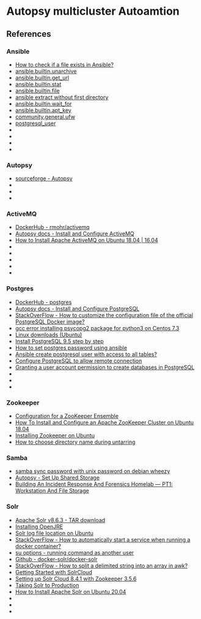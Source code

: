 # Autopsy multicluster Autoamtion

## References
### Ansible
* [How to check if a file exists in Ansible?](https://stackoverflow.com/questions/35654286/how-to-check-if-a-file-exists-in-ansible)
* [ansible.builtin.unarchive](https://docs.ansible.com/ansible/latest/collections/ansible/builtin/unarchive_module.html)
* [ansible.builtin.get_url](https://docs.ansible.com/ansible/latest/collections/ansible/builtin/get_url_module.html)
* [ansible.builtin.stat](https://docs.ansible.com/ansible/latest/collections/ansible/builtin/stat_module.html)
* [ansible.builtin.file](https://docs.ansible.com/ansible/latest/collections/ansible/builtin/file_module.html)
* [ansible extract without first directory](https://unix.stackexchange.com/questions/346346/ansible-extract-without-first-directory)
* [ansible.builtin.wait_for](https://docs.ansible.com/ansible/latest/collections/ansible/builtin/wait_for_module.html)
* [ansible.builtin.apt_key](https://docs.ansible.com/ansible/latest/collections/ansible/builtin/apt_key_module.html)
* [community.general.ufw](https://docs.ansible.com/ansible/latest/collections/community/general/ufw_module.html)
* [postgresql_user](https://docs.ansible.com/ansible/2.5/modules/postgresql_user_module.html)
* []()
* []()
* []()
* []()

### Autopsy
* [sourceforge - Autopsy](https://sourceforge.net/projects/autopsy/)
* []()
* []()
* []()

### ActiveMQ
* [DockerHub - rmohr/activemq](https://hub.docker.com/r/rmohr/activemq)
* [Autopsy docs - Install and Configure ActiveMQ](http://sleuthkit.org/autopsy/docs/user-docs/4.18.0/install_activemq_page.html)
* [How to Install Apache ActiveMQ on Ubuntu 18.04 | 16.04](https://websiteforstudents.com/how-to-install-apache-activemq-on-ubuntu-18-04-16-04/)
* []()
* []()
* []()
* []()
* []()

### Postgres
* [DockerHub - postgres](https://hub.docker.com/_/postgres?tab=description)
* [Autopsy docs - Install and Configure PostgreSQL](http://sleuthkit.org/autopsy/docs/user-docs/4.18.0/install_postgresql_page.html)
* [StackOverFlow - How to customize the configuration file of the official PostgreSQL Docker image?](https://stackoverflow.com/questions/30848670/how-to-customize-the-configuration-file-of-the-official-postgresql-docker-image/41912295)
* [gcc error installing psycopg2 package for python3 on Centos 7.3](https://unix.stackexchange.com/questions/345814/gcc-error-installing-psycopg2-package-for-python3-on-centos-7-3)
* [Linux downloads (Ubuntu)](https://www.postgresql.org/download/linux/ubuntu/)
* [Install PostgreSQL 9.5 step by step](https://www.gab.lc/articles/install_postgresql_9-5_debian_ubuntu/)
* [How to set postgres password using ansible](https://stackoverflow.com/questions/63303090/how-to-set-postgres-password-using-ansible)
* [Ansible create postgresql user with access to all tables?](https://stackoverflow.com/questions/40290837/ansible-create-postgresql-user-with-access-to-all-tables)
* [Configure PostgreSQL to allow remote connection](https://bigbinary.com/blog/configure-postgresql-to-allow-remote-connection)
* [Granting a user account permission to create databases in PostgreSQL](https://dba.stackexchange.com/questions/33285/granting-a-user-account-permission-to-create-databases-in-postgresql)
* []()
* []()
* []()

### Zookeeper
* [Configuration for a ZooKeeper Ensemble](https://solr.apache.org/guide/8_6/setting-up-an-external-zookeeper-ensemble.html#configuration-for-a-zookeeper-ensemble)
* [How To Install and Configure an Apache ZooKeeper Cluster on Ubuntu 18.04](https://www.digitalocean.com/community/tutorials/how-to-install-and-configure-an-apache-zookeeper-cluster-on-ubuntu-18-04)
* [Installing Zookeeper on Ubuntu](https://medium.com/@ryannel/installing-zookeeper-on-ubuntu-9f1f70f22e25)
* [How to choose directory name during untarring](https://unix.stackexchange.com/questions/11018/how-to-choose-directory-name-during-untarring)

### Samba
* [samba sync password with unix password on debian wheezy](https://superuser.com/questions/478521/samba-sync-password-with-unix-password-on-debian-wheezy)
* [Autopsy - Set Up Shared Storage](http://sleuthkit.org/autopsy/docs/user-docs/4.18.0/install_multiuser_storage_page.html)
* [Building An Incident Response And Forensics Homelab — PT1: Workstation And File Storage](https://medium.com/@liamcs98/building-an-incident-response-and-forensics-homelab-pt1-workstation-and-file-storage-e23eca7ea57a)

### Solr
* [Apache Solr v8.6.3 - TAR download](https://archive.apache.org/dist/lucene/solr/8.6.3/)
* [Installing OpenJRE](https://ubuntu.com/tutorials/install-jre#2-installing-openjre)
* [Solr log file location on Ubuntu](https://serverfault.com/questions/279505/solr-log-file-location-on-ubuntu)
* [StackOverFlow - How to automatically start a service when running a docker container?](https://stackoverflow.com/questions/25135897/how-to-automatically-start-a-service-when-running-a-docker-container)
* [su options - running command as another user](https://unix.stackexchange.com/questions/1087/su-options-running-command-as-another-user)
* [Github - docker-solr/docker-solr](https://github.com/docker-solr/docker-solr)
* [StackOverFlow - How to split a delimited string into an array in awk?](https://stackoverflow.com/questions/8009664/how-to-split-a-delimited-string-into-an-array-in-awk)
* [Getting Started with SolrCloud](https://solr.apache.org/guide/6_6/getting-started-with-solrcloud.html)
* [Setting up Solr Cloud 8.4.1 with Zookeeper 3.5.6](https://medium.com/@sarkaramrit2/setting-up-solr-cloud-6-3-0-with-zookeeper-3-4-6-867b96ec4272)
* [Taking Solr to Production](https://solr.apache.org/guide/6_6/taking-solr-to-production.html#TakingSolrtoProduction-SolrCloud)
* [How to Install Apache Solr on Ubuntu 20.04](https://www.howtoforge.com/apache-solr-ubuntu-20_04/)
* []()
* []()
* []()